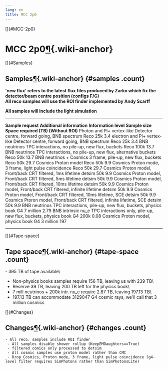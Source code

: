 ```yaml
---
lang: en
title: MCC 2p0
---
```


[]{#MCC-2p0}

MCC 2p0[¶](#MCC-2p0){.wiki-anchor}
==================================

[]{#Samples}

Samples[¶](#Samples){.wiki-anchor} {#samples .count}
----------------------------------

**\'new flux\' refers to the latest flux files produced by Zarko which
fix the detector/beam centre position (configs F/G)**\
**All reco samples will use the ROI finder implemented by Andy Scarff**

**All samples will include the light simulation**

  ------------------------------ ----------------------------------------------------------------- ----------------------- ----------------- ---------------------------------------
  **Sample request**             **Additional information**                                        **Information level**   **Sample size**   **Space required (TB) (Without ROI)**
  Photon and Pi+ vertex-like     Detector centre, forward going, BNB spectrum                      Reco                    25k               3.4
  electron and Pi+ vertex-like   Detector centre, forward going, BNB spectrum                      Reco                    25k               3.4
  BNB neutrinos                  TPC interactions, no pile-up, new flux, buckets                   Reco                    100k              13.7
  BNB neutrinos                  TPC interactions, no pile-up, new flux, alternative buckets       Reco                    50k               13.7
  BNB neutrinos + Cosmics        3 frame, pile-up, new flux, buckets                               Reco                    50k               29.7
  Cosmics                        Proton model                                                      Reco                    50k               9.9
  Cosmics                        Proton mode, 3 frame, light pulse coincidence                     Reco                    50k               29.7
  Cosmics                        Proton model, Front/back CRT filtered, 1ms lifetime               detsim                  50k               9.9
  Cosmics                        Proton model, Front/back CRT filtered, 5ms lifetime               detsim                  50k               9.9
  Cosmics                        Proton model, Front/back CRT filtered, 10ms lifetime              detsim                  50k               9.9
  Cosmics                        Proton model, Front/back CRT filtered, infinite lifetime          detsim                  50k               9.9
  Cosmics                        Proton model, Front/back CRT filtered, 10ms lifetime, SCE         detsim                  50k               9.9
  Cosmics                        Ptoron model, Front/back CRT filtered, infinite lifetime, SCE     detsim                  50k               9.9
  BNB neutrinos                  TPC interactions, pile-up, new flux, buckets, physics book        G4                      7 million         2.79
  BNB intrinsic nu\_e            TPC interactions only, pile-up, new flux, buckets, physics book   G4                      200k              0.08
  Cosmics                        Proton model, physics book                                        G4                      3 million         197
  ------------------------------ ----------------------------------------------------------------- ----------------------- ----------------- ---------------------------------------

[]{#Tape-space}

Tape space[¶](#Tape-space){.wiki-anchor} {#tape-space .count}
----------------------------------------

\- 395 TB of tape available\
- Non-physics books samples require 156 TB, leaving us with 239 TB\
- Reserve 39 TB, leaving 200 TB left for the physics book\
- 7 mill neutrinos + 200k intr. nu\_e require 2.87 TB, leaving 197.13
TB\
- 197.13 TB can accommodate 3129047 G4 cosmic rays, we\'ll call that 3
million cosmics

[]{#Changes}

Changes[¶](#Changes){.wiki-anchor} {#changes .count}
----------------------------------

    - All reco. samples include ROI finder
     - All samples disable shower rollup (KeepEMDaughters==True)
     - filtered comics only processed to detsim
     - All cosmic samples use proton model rather than CMC
     - Drop Cosmics, Proton mode, 3 frame, light pulse coincidence (g4-level filter requires SimPhotons rather than SimPhotonsLite)
